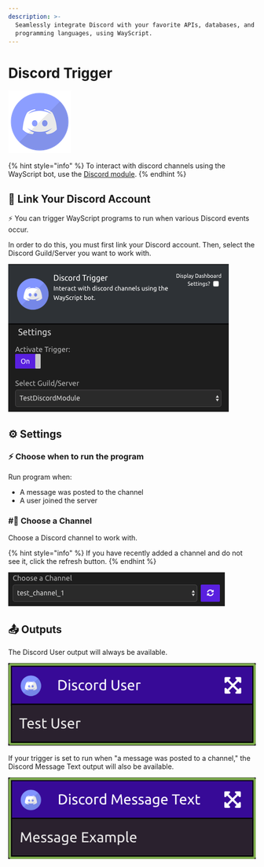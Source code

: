 ```yaml
---
description: >-
  Seamlessly integrate Discord with your favorite APIs, databases, and
  programming languages, using WayScript.
---
```


# Discord Trigger

![Run your script when Discord events occur.](../../.gitbook/assets/discord%20%281%29%20%282%29%20%282%29.png)

{% hint style="info" %}
To interact with discord channels using the WayScript bot, use the [Discord module](../modules/discord.md).
{% endhint %}

## 🔗 Link Your Discord Account

⚡ You can trigger WayScript programs to run when various Discord events occur.

In order to do this, you must first link your Discord account. Then, select the Discord Guild/Server you want to work with.

![](../../.gitbook/assets/img1%20%282%29.png)

## ⚙ Settings

### ⚡ Choose when to run the program

Run program when:

* A message was posted to the channel
* A user joined the server

### \#⃣ Choose a Channel

Choose a Discord channel to work with.

{% hint style="info" %}
If you have recently added a channel and do not see it, click the refresh button.
{% endhint %}

![](../../.gitbook/assets/img3%20%285%29.png)

## 📤 Outputs

The Discord User output will always be available.

![](../../.gitbook/assets/img4%20%281%29.png)

If your trigger is set to run when "a message was posted to a channel," the Discord Message Text output will also be available.

![](../../.gitbook/assets/img5.png)

